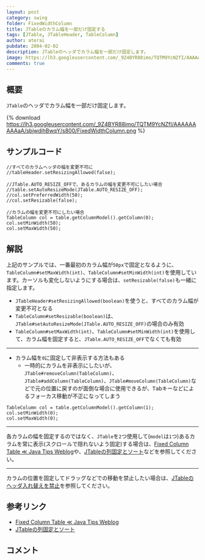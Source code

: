 ```yaml
---
layout: post
category: swing
folder: FixedWidthColumn
title: JTableのカラム幅を一部だけ固定する
tags: [JTable, JTableHeader, TableColumn]
author: aterai
pubdate: 2004-02-02
description: JTableのヘッダでカラム幅を一部だけ固定します。
image: https://lh3.googleusercontent.com/_9Z4BYR88imo/TQTM9YcNZfI/AAAAAAAAAaA/sbjwdihBwqY/s800/FixedWidthColumn.png
comments: true
---
```

## 概要
`JTable`のヘッダでカラム幅を一部だけ固定します。

{% download https://lh3.googleusercontent.com/_9Z4BYR88imo/TQTM9YcNZfI/AAAAAAAAAaA/sbjwdihBwqY/s800/FixedWidthColumn.png %}

## サンプルコード
<pre class="prettyprint"><code>//すべてのカラムヘッダの幅を変更不可に
//tableHeader.setResizingAllowed(false);

//JTable.AUTO_RESIZE_OFFで、あるカラムの幅を変更不可にしたい場合
//table.setAutoResizeMode(JTable.AUTO_RESIZE_OFF);
//col.setPreferredWidth(50);
//col.setResizable(false);

//カラムの幅を変更不可にしたい場合
TableColumn col = table.getColumnModel().getColumn(0);
col.setMinWidth(50);
col.setMaxWidth(50);
</code></pre>

## 解説
上記のサンプルでは、一番最初のカラム幅が`50px`で固定となるように、`TableColumn#setMaxWidth(int)`、`TableColumn#setMinWidth(int)`を使用しています。カーソルも変化しないようにする場合は、`setResizable(false)`も一緒に指定します。

- `JTableHeader#setResizingAllowed(boolean)`を使うと、すべてのカラム幅が変更不可となる
- `TableColumn#setResizable(boolean)`は、`JTable#setAutoResizeMode(JTable.AUTO_RESIZE_OFF)`の場合のみ有効
- `TableColumn#setMaxWidth(int)`、`TableColumn#setMinWidth(int)`を使用して、カラム幅を固定すると、`JTable.AUTO_RESIZE_OFF`でなくても有効

<!-- dummy comment line for breaking list -->

- - - -
- カラム幅を`0`に固定して非表示する方法もある
    - 一時的にカラムを非表示にしたいが、`JTable#removeColumn(TableColumn)`、`JTable#addColumn(TableColumn)`、`JTable#moveColumn(TableColumn)`などで元の位置に戻すのが面倒な場合に使用できるが、<kbd>Tab</kbd>キーなどによるフォーカス移動が不正になってしまう

<!-- dummy comment line for breaking list -->

<pre class="prettyprint"><code>TableColumn col = table.getColumnModel().getColumn(1);
col.setMinWidth(0);
col.setMaxWidth(0);
</code></pre>

- - - -
各カラムの幅を固定するのではなく、`JTable`を`2`つ使用して(`model`は`1`つ)あるカラムを常に表示(スクロールで隠れないよう固定)する場合は、[Fixed Column Table ≪ Java Tips Weblog](https://tips4java.wordpress.com/2008/11/05/fixed-column-table/)や、[JTableの列固定とソート](https://ateraimemo.com/Swing/FixedColumnTableSorting.html)などを参照してください。

- - - -
カラムの位置を固定してドラッグなどでの移動を禁止したい場合は、[JTableのヘッダ入れ替えを禁止](https://ateraimemo.com/Swing/Reordering.html)を参照してください。

## 参考リンク
- [Fixed Column Table ≪ Java Tips Weblog](https://tips4java.wordpress.com/2008/11/05/fixed-column-table/)
- [JTableの列固定とソート](https://ateraimemo.com/Swing/FixedColumnTableSorting.html)

<!-- dummy comment line for breaking list -->

## コメント
